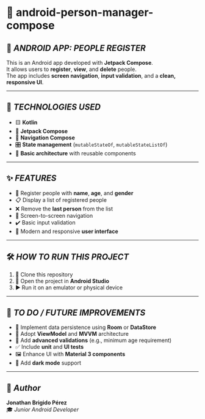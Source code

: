 # 📲 android-person-manager-compose

## 📱 *ANDROID APP: PEOPLE REGISTER*

This is an Android app developed with **Jetpack Compose**.  
It allows users to **register**, **view**, and **delete** people.  
The app includes **screen navigation**, **input validation**, and a **clean, responsive UI**.

---

## 🤖 *TECHNOLOGIES USED*

- 🟨 **Kotlin**
- 🧩 **Jetpack Compose**
- 🧭 **Navigation Compose**
- 🎛️ **State management** (`mutableStateOf`, `mutableStateListOf`)
- 🧱 **Basic architecture** with reusable components

---

## ✨ *FEATURES*

- 📝 Register people with **name**, **age**, and **gender**
- 📋 Display a list of registered people
- ❌ Remove the **last person** from the list
- 🔁 Screen-to-screen navigation
- ✔️ Basic input validation
- 🎨 Modern and responsive **user interface**

---

## 🛠️ *HOW TO RUN THIS PROJECT*

1. 🧬 Clone this repository
2. 🧰 Open the project in **Android Studio**
3. ▶️ Run it on an emulator or physical device

---

## 📌 *TO DO / FUTURE IMPROVEMENTS*

- 💾 Implement data persistence using **Room** or **DataStore**
- 🧠 Adopt **ViewModel** and **MVVM** architecture
- 🧪 Add **advanced validations** (e.g., minimum age requirement)
- ✅ Include **unit** and **UI tests**
- 🖼️ Enhance UI with **Material 3 components**
- 🌙 Add **dark mode** support

---

## 👤 *Author*

**Jonathan Brigido Pérez**  
🎓 *Junior Android Developer*

